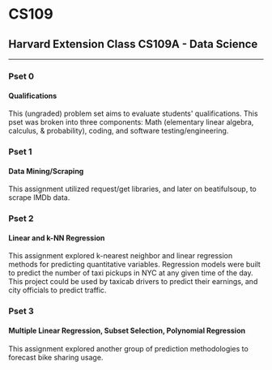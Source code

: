 # CS109

## Harvard Extension Class CS109A - Data Science
----



### Pset 0

#### Qualifications

This (ungraded) problem set aims to evaluate students' qualifications. This pset was broken into three components: Math (elementary linear algebra, calculus, & probability), coding, and software testing/engineering. 



### Pset 1

#### Data Mining/Scraping 

This assignment utilized request/get libraries, and later on beatifulsoup, to scrape IMDb data. 

### Pset 2

#### Linear and k-NN Regression

This assignment explored k-nearest neighbor and linear regression methods for predicting quantitative variables. Regression models were built to predict the number of taxi pickups in NYC at any given time of the day. This project could be used by taxicab drivers to predict their earnings, and city officials to predict traffic.


### Pset 3

#### Multiple Linear Regression, Subset Selection, Polynomial Regression

This assignment explored another group of prediction methodologies to forecast bike sharing usage.





